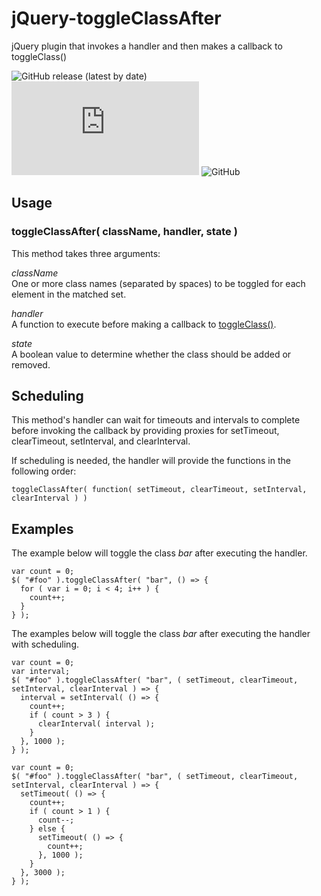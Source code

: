# jQuery-toggleClassAfter
jQuery plugin that invokes a handler and then makes a callback to toggleClass()

![GitHub release (latest by date)](https://img.shields.io/github/v/release/robpop/jQuery-toggleClassAfter)
![GitHub file size in bytes](https://img.shields.io/github/size/robpop/jQuery-toggleClassAfter/src/toggleClassAfter.min.js)
![GitHub](https://img.shields.io/github/license/robpop/jQuery-toggleClassAfter)


## Usage
### toggleClassAfter( className, handler, state )
This method takes three arguments:   

*className*   
One or more class names (separated by spaces) to be toggled for each element in the matched set.    

*handler*   
A function to execute before making a callback to [toggleClass()](https://api.jquery.com/toggleClass/#toggleClass-className).   

*state*   
A boolean value to determine whether the class should be added or removed.    

## Scheduling
This method's handler can wait for timeouts and intervals to complete before invoking the callback by providing proxies for setTimeout, clearTimeout, setInterval, and clearInterval.

If scheduling is needed, the handler will provide the functions in the following order:
```
toggleClassAfter( function( setTimeout, clearTimeout, setInterval, clearInterval ) )
```

## Examples
The example below will toggle the class *bar* after executing the handler.
```
var count = 0;
$( "#foo" ).toggleClassAfter( "bar", () => {
  for ( var i = 0; i < 4; i++ ) {
    count++;
  }
} );
```
The examples below will toggle the class *bar* after executing the handler with scheduling.
```
var count = 0;
var interval;
$( "#foo" ).toggleClassAfter( "bar", ( setTimeout, clearTimeout, setInterval, clearInterval ) => {
  interval = setInterval( () => {
    count++;
    if ( count > 3 ) {
      clearInterval( interval );
    }
  }, 1000 );
} );
```
```
var count = 0;
$( "#foo" ).toggleClassAfter( "bar", ( setTimeout, clearTimeout, setInterval, clearInterval ) => {
  setTimeout( () => {
    count++;
    if ( count > 1 ) {
      count--;
    } else {
      setTimeout( () => {
        count++;
      }, 1000 );
    }
  }, 3000 );
} );
```
